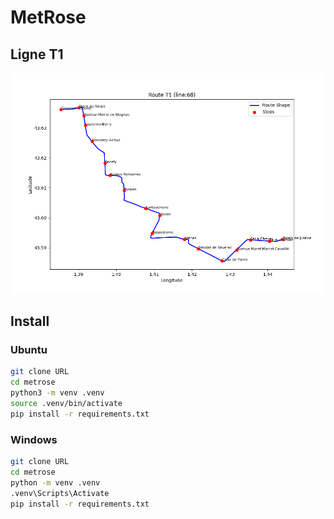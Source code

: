 # MetRose

## Ligne T1
![ligne T1](doc/t1.png)

## Install
### Ubuntu
```bash
git clone URL
cd metrose
python3 -m venv .venv
source .venv/bin/activate
pip install -r requirements.txt
```

### Windows
```bash
git clone URL
cd metrose
python -m venv .venv
.venv\Scripts\Activate
pip install -r requirements.txt
```
